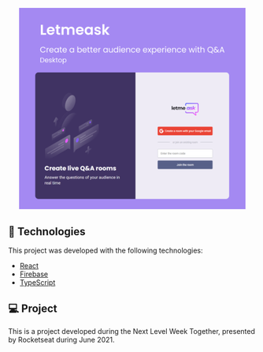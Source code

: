 <p align="center">
  <img alt="Letmeask" src="https://github.com/Bru-marques/letmeask_react_firebase/blob/main/src/assets/shield.png" width="460px">
</p>

## 🧪 Technologies

This project was developed with the following technologies:

- [React](https://reactjs.org)
- [Firebase](https://firebase.google.com/)
- [TypeScript](https://www.typescriptlang.org/)

## 💻 Project

This is a project developed during the Next Level Week Together, presented by Rocketseat during June 2021.

